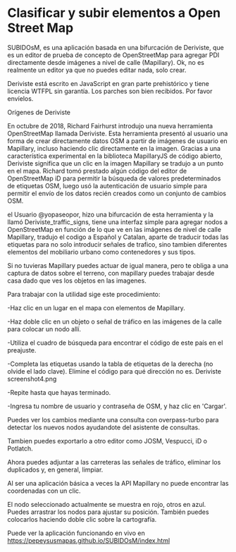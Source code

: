 # Clasificar y subir elementos a Open Street Map

SUBIDOsM, es una aplicación basada en una bifurcación de Deriviste, que es un editor de prueba de concepto de OpenStreetMap para agregar PDI directamente desde imágenes a nivel de calle (Mapillary). Ok, no es realmente un editor ya que no puedes editar nada, solo crear.

Deriviste está escrito en JavaScript en gran parte prehistórico y tiene licencia WTFPL sin garantía. Los parches son bien recibidos. Por favor envíelos.

Orígenes de Deriviste

En octubre de 2018, Richard Fairhurst introdujo una nueva herramienta OpenStreetMap llamada Deriviste. Esta herramienta presentó al usuario una forma de crear directamente datos OSM a partir de imágenes de usuario en Mapillary, incluso haciendo clic directamente en la imagen. Gracias a una característica experimental en la biblioteca MapillaryJS de código abierto, Deriviste significa que un clic en la imagen Mapillary se tradujo a un punto en el mapa. Richard tomó prestado algún código del editor de OpenStreetMap iD para permitir la búsqueda de valores predeterminados de etiquetas OSM, luego usó la autenticación de usuario simple para permitir el envío de los datos recién creados como un conjunto de cambios OSM.

el Usuario @yopaseopor, hizo una bifurcación de esta herramienta y la llamó Deriviste_traffic_signs, tiene una interfaz simple para agregar nodos a OpenStreetMap en función de lo que ve en las imágenes de nivel de calle Mapillary, tradujo el codigo a Español y Catalan, aparte de traducir todas las etiquetas para no solo introducir señales de trafico, sino tambien diferentes elementos del mobiliario urbano como contenedores y sus tipos.

Si no tuvieras Mapillary puedes actuar de igual manera, pero te obliga a una captura de datos sobre el terreno, con mapillary puedes trabajar desde casa dado que ves los objetos en las imagenes. 

Para trabajar con la utilidad sige este procedimiento:

-Haz clic en un lugar en el mapa con elementos de Mapillary. 

-Haz doble clic en un objeto o señal de tráfico en las imágenes de la calle para colocar un nodo allí.

-Utiliza el cuadro de búsqueda para encontrar el código de este país en el preajuste.

-Completa las etiquetas usando la tabla de etiquetas de la derecha (no olvide el lado clave). Elimine el código para qué dirección no es. Deriviste screenshot4.png

-Repite hasta que hayas terminado.

-Ingresa tu nombre de usuario y contraseña de OSM, y  haz clic en 'Cargar'.

Puedes ver los cambios mediante una consulta con overpass-turbo para detectar los nuevos nodos ayudandote del asistente de consultas.

Tambien puedes exportarlo a otro editor como JOSM, Vespucci, iD o Potlatch. 

Ahora puedes adjuntar a las carreteras las señales de tráfico, eliminar los duplicados y, en general, limpiar. 

Al ser una aplicación básica a veces la API Mapillary no puede encontrar las coordenadas con un clic.

El nodo seleccionado actualmente se muestra en rojo, otros en azul. Puedes arrastrar los nodos para ajustar su posición. También puedes colocarlos haciendo doble clic sobre la cartografía.

Puede ver la aplicación funcionando en vivo en https://pepeysusmapas.github.io/SUBIDOsM/index.html

